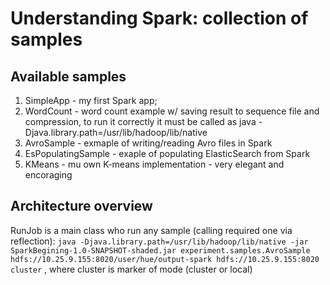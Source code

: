 Understanding Spark: collection of samples
==========================================

Available samples
-----------------
1. SimpleApp - my first Spark app;
2. WordCount - word count example w/ saving result to sequence file and compression, to run it correctly it must be called as java -Djava.library.path=/usr/lib/hadoop/lib/native
3. AvroSample - exmaple of writing/reading Avro files in Spark
4. EsPopulatingSample - exaple of populating ElasticSearch from Spark
5. KMeans - mu own K-means implementation - very elegant and encoraging

Architecture overview
----------------------
RunJob is a main class who run any sample (calling required one via reflection):
`java -Djava.library.path=/usr/lib/hadoop/lib/native -jar SparkBegining-1.0-SNAPSHOT-shaded.jar experiment.samples.AvroSample hdfs://10.25.9.155:8020/user/hue/output-spark hdfs://10.25.9.155:8020 cluster`
, where cluster is marker of mode (cluster or local)
